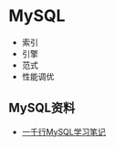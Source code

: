 # MySQL


* 索引
* 引擎
* 范式
* 性能调优


## MySQL资料
* [一千行MySQL学习笔记](https://www.cnblogs.com/shockerli/p/1000-plus-line-mysql-notes.html)
